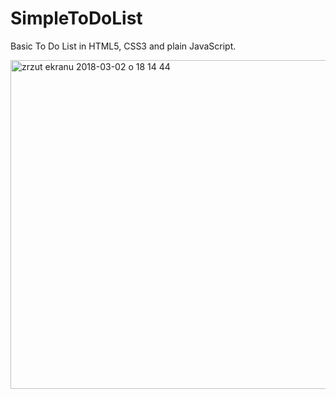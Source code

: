 # SimpleToDoList
Basic To Do List in HTML5, CSS3 and plain JavaScript.


<img width="526" alt="zrzut ekranu 2018-03-02 o 18 14 44" src="https://user-images.githubusercontent.com/32678921/36912136-1a15ba2c-1e46-11e8-90fd-48d009081678.png">
